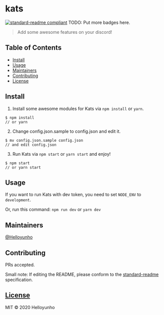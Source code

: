 # kats

[![standard-readme compliant](https://img.shields.io/badge/standard--readme-OK-green.svg?style=flat-square)](https://github.com/RichardLitt/standard-readme)
TODO: Put more badges here.

> Add some awesome features on your discord!

## Table of Contents

- [Install](#install)
- [Usage](#usage)
- [Maintainers](#maintainers)
- [Contributing](#contributing)
- [License](#license)

## Install

1. Install some awesome modules for Kats via `npm install` or `yarn`.

```
$ npm install
// or yarn
```

2. Change config.json.sample to config.json and edit it.

```
$ mv config.json.sample config.json
// and edit config.json
```

3. Run Kats via `npm start` or `yarn start` and enjoy!

```
$ npm start
// or yarn start
```

## Usage

If you want to run Kats with dev token,
you need to set `NODE_ENV` to `development`.

Or, run this command: `npm run dev` or `yarn dev`

## Maintainers

[@Helloyunho](https://github.com/Helloyunho)

## Contributing

PRs accepted.

Small note: If editing the README, please conform to the [standard-readme](https://github.com/RichardLitt/standard-readme) specification.

## [License](https://github.com/Helloyunho/Kats/blob/rewrite/LICENSE)

MIT © 2020 Helloyunho
